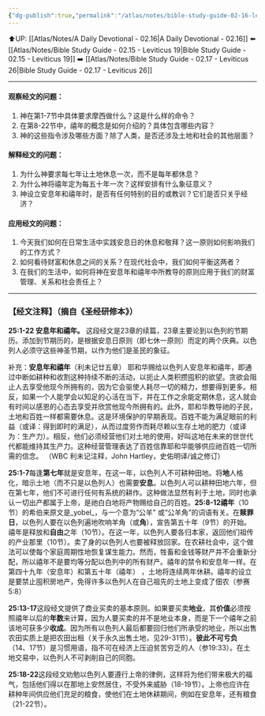 ```yaml
---
{"dg-publish":true,"permalink":"/atlas/notes/bible-study-guide-02-16-leviticus-25-01-22/"}
---
```


⬆️UP: [[Atlas/Notes/A Daily Devotional - 02.16\|A Daily Devotional - 02.16]]
⬅️ [[Atlas/Notes/Bible Study Guide - 02.15 - Leviticus 19\|Bible Study Guide - 02.15 - Leviticus 19]]
➡️ [[Atlas/Notes/Bible Study Guide - 02.17 - Leviticus 26\|Bible Study Guide - 02.17 - Leviticus 26]] 

---

#### 观察经文的问题：
1. 神在第1-7节中具体要求摩西做什么？这是什么样的命令？
2. 在第8-22节中，禧年的概念是如何介绍的？具体包含哪些内容？
3. 神的这些指令涉及哪些方面？除了人类，是否还涉及土地和社会的其他层面？

#### 解释经文的问题：
1. 为什么神要求每七年让土地休息一次，而不是每年都休息？
2. 为什么神将禧年定为每五十年一次？这样安排有什么象征意义？
3. 神设立安息年和禧年时，是否有任何特别的目的或教训？它们是否只关乎经济？

#### 应用经文的问题：
1. 今天我们如何在日常生活中实践安息日的休息和敬拜？这一原则如何影响我们的工作方式？
2. 如何看待财富和休息之间的关系？在现代社会中，我们如何平衡这两者？
3. 在我们的生活中，如何将神在安息年和禧年中所教导的原则应用于我们的财富管理、关系和社会责任上？

---
### 【经文注释】（摘自《圣经研修本》）

**25:1-22 安息年和禧年。** 这段经文是23章的续篇，23章主要论到以色列的节期历。添加到节期历的，是根据安息日原则（即七休一原则）而定的两个庆典。以色列人必须守这些神圣节期，以作为他们是圣民的象征。

补充：**安息年和禧年**（利未记廿五章） 耶和华赐给以色列人安息年和禧年，即通过中断如耕种和收割这种持续不断的活动，以扼止人类积攒囤积的欲望。贪欲会阻止人去享受他现今所拥有的，因为它会驱使人耗尽一切的精力，想要得到更多。相反，如果一个人能学会以知足的心活在当下，并在工作之余能定期休息，这人就会有时间以感恩的心态去享受并欣赏他现今所拥有的。此外，耶和华教导祂的子民，土地和百姓一样都需要休息。这是环境保护的早期表现。百姓不能为满足眼前的利益（或译：得到即时的满足），从而过度劳作而耗尽赖以生存土地的肥力（或译为：生产力）。相反，他们必须经营他们对土地的使用，好叫这地在未来的世世代代都能维持其生产力。这种经营管理表达了百姓信靠耶和华能够供应祂百姓一切所需的信念。 （WBC 利未记注释，John Hartley，史佑明译/诚之修订）

**25:1-7**每逢**第七年**就是安息年，在这一年，以色列人不可耕种田地。将**地**人格化，暗示土地（而不只是以色列人）也需要**安息**。以色列人可以耕种田地六年，但在第七年，他们不可进行任何有系统的耕作。这种做法显然有利于土地，同时也承认一切出产都属于上帝，是祂白白地将产物赐给自己的百姓。**25:8-12禧年**（10节）的希伯来原文是_yobel_，与一个意为“公羊” 或“公羊角”的词语有关。在**赎罪日**，以色列人要在以色列遍地吹响羊角（或**角**），宣告第五十年（9节）的开始。禧年是释放和**自由**之年（10节）。在这一年，以色列人要各归本家，返回他们祖传的产业那里（10节）。卖了身的以色列人也要被释放回家。在农耕社会中，这个做法可以使每个家庭周期性地恢复谋生能力。然而，牲畜和金钱等财产并不会重新分配，所以禧年不是要均等分配以色列中的所有财产。禧年的禁令和安息年一样。在第四十九年（安息年）和第五十年（禧年） ，土地将连续两年休耕。禧年的设立是要禁止囤积房地产，免得许多以色列人在自己祖先的土地上变成了佃农（参赛5:8）

**25:13-17**这段经文提供了商业买卖的基本原则。如果要买卖**地业**，其**价值**必须按照禧年以后的**年数**来计算，因为人要买卖的并不是地业本身，而是下一个禧年之前该地可获多少**收成**。因为所有以色列人最后都要回归他们所承受的地业，所以出售农田实质上是把农田出租（关于永久出售土地，见29-31节）。**彼此不可亏负**（14、17节）是习惯用语，指不可在经济上压迫贫苦穷乏的人（参19:33）。在土地交易中，以色列人不可剥削自己的同胞。

**25:18-22**这段经文劝勉以色列人要遵行上帝的律例，这样将为他们带来极大的福气，包括他们得以在那地上安然居住，不受外来威胁（18-19节）。上帝也应许在耕种年间供应他们充足的粮食，使他们在土地休耕期间，例如在安息年，还有粮食（21-22节）。